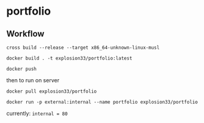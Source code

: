 # portfolio

## Workflow

```cross build --release --target x86_64-unknown-linux-musl```

```docker build . -t explosion33/portfolio:latest```

```docker push```

then to run on server

```docker pull explosion33/portfolio```

```docker run -p external:internal --name portfolio explosion33/portfolio```

currently: `internal = 80`
